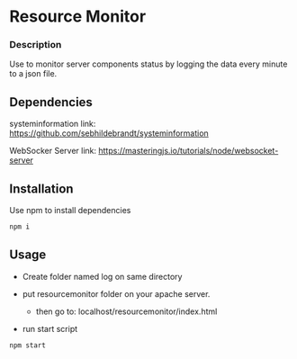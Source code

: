 # Resource Monitor

### Description
Use to monitor server components status by logging the data every minute to a json file.

## Dependencies
systeminformation
link: https://github.com/sebhildebrandt/systeminformation

WebSocker Server
link: https://masteringjs.io/tutorials/node/websocket-server


## Installation
Use npm to install dependencies

```bash
npm i
```

## Usage
- Create folder named log on same directory

- put resourcemonitor folder on your apache server.
    - then go to: localhost/resourcemonitor/index.html

- run start script
```bash
npm start
```